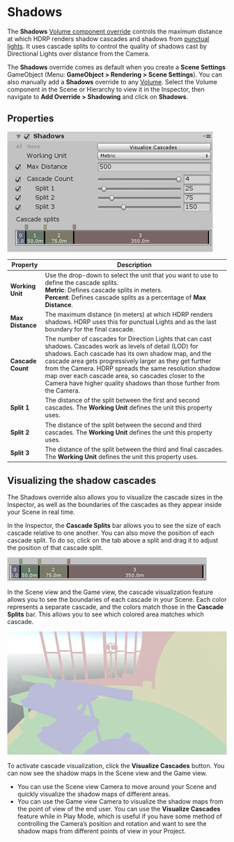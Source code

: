 # Shadows

The **Shadows** [Volume component override](Volume-Components.html) controls the maximum distance at which HDRP renders shadow cascades and shadows from [punctual lights](Glossary.html#PunctualLight). It uses cascade splits to control the quality of shadows cast by Directional Lights over distance from the Camera.

The **Shadows** override comes as default when you create a **Scene Settings** GameObject (Menu: **GameObject > Rendering > Scene Settings**). You can also manually add a **Shadows** override to any [Volume](Volumes.html). Select the Volume component in the Scene or Hierarchy to view it in the Inspector, then navigate to **Add Override > Shadowing** and click on **Shadows**.



## Properties

![](Images/Override-Shadows1.png)

| **Property**      | **Description**                                              |
| ----------------- | ------------------------------------------------------------ |
| **Working Unit**  | Use the drop-down to select the unit that you want to use to define the cascade splits.<br />**Metric**: Defines cascade splits in meters.<br />**Percent**: Defines cascade splits as a percentage of **Max Distance**. |
| **Max Distance**  | The maximum distance (in meters) at which HDRP renders shadows. HDRP uses this for punctual Lights and as the last boundary for the final cascade. |
| **Cascade Count** | The number of cascades for Direction Lights that can cast shadows. Cascades work as levels of detail (LOD) for shadows. Each cascade has its own shadow map, and the cascade area gets progressively larger as they get further from the Camera. HDRP spreads the same resolution shadow map over each cascade area, so cascades closer to the Camera have higher quality shadows than those further from the Camera. |
| **Split 1**       | The distance of the split between the first and second cascades. The **Working Unit** defines the unit this property uses. |
| **Split 2**       | The distance of the split between the second and third cascades. The **Working Unit** defines the unit this property uses. |
| **Split 3**       | The distance of the split between the third and final cascades. The **Working Unit** defines the unit this property uses. |

## Visualizing the shadow cascades

The Shadows override also allows you to visualize the cascade sizes in the Inspector, as well as the boundaries of the cascades as they appear inside your Scene in real time.

In the Inspector, the **Cascade Splits** bar allows you to see the size of each cascade relative to one another. You can also move the position of each cascade split. To do so, click on the tab above a split and drag it to adjust the position of that cascade split.

![](Images/Override-Shadows2.png)

In the Scene view and the Game view, the cascade visualization feature allows you to see the boundaries of each cascade in your Scene. Each color represents a separate cascade, and the colors match those in the **Cascade Splits** bar. This allows you to see which colored area matches which cascade.

![](Images/Override-Shadows3.png)

To activate cascade visualization, click the **Visualize Cascades** button. You can now see the shadow maps in the Scene view and the Game view. 

- You can use the Scene view Camera to move around your Scene and quickly visualize the shadow maps of different areas.
- You can use the Game view Camera to visualize the shadow maps from the point of view of the end user. You can use the **Visualize Cascades** feature while in Play Mode, which is useful if you have some method of controlling the Camera’s position and rotation and want to see the shadow maps from different points of view in your Project.